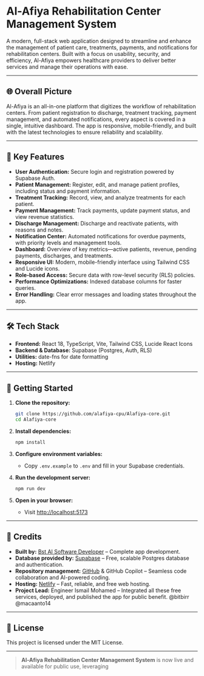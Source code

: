 # Al-Afiya Rehabilitation Center Management System

A modern, full-stack web application designed to streamline and enhance the management of patient care, treatments, payments, and notifications for rehabilitation centers. Built with a focus on usability, security, and efficiency, Al-Afiya empowers healthcare providers to deliver better services and manage their operations with ease.

---

## 🌐 Overall Picture

Al-Afiya is an all-in-one platform that digitizes the workflow of rehabilitation centers. From patient registration to discharge, treatment tracking, payment management, and automated notifications, every aspect is covered in a single, intuitive dashboard. The app is responsive, mobile-friendly, and built with the latest technologies to ensure reliability and scalability.

---

## 🚀 Key Features

- **User Authentication:** Secure login and registration powered by Supabase Auth.
- **Patient Management:** Register, edit, and manage patient profiles, including status and payment information.
- **Treatment Tracking:** Record, view, and analyze treatments for each patient.
- **Payment Management:** Track payments, update payment status, and view revenue statistics.
- **Discharge Management:** Discharge and reactivate patients, with reasons and notes.
- **Notification Center:** Automated notifications for overdue payments, with priority levels and management tools.
- **Dashboard:** Overview of key metrics—active patients, revenue, pending payments, discharges, and treatments.
- **Responsive UI:** Modern, mobile-friendly interface using Tailwind CSS and Lucide icons.
- **Role-based Access:** Secure data with row-level security (RLS) policies.
- **Performance Optimizations:** Indexed database columns for faster queries.
- **Error Handling:** Clear error messages and loading states throughout the app.

---

## 🛠️ Tech Stack

- **Frontend:** React 18, TypeScript, Vite, Tailwind CSS, Lucide React Icons
- **Backend & Database:** Supabase (Postgres, Auth, RLS)
- **Utilities:** date-fns for date formatting
- **Hosting:** Netlify

---

## 🚦 Getting Started

1. **Clone the repository:**
   ```sh
   git clone https://github.com/alafiya-cpu/Alafiya-core.git
   cd Alafiya-core
   ```

2. **Install dependencies:**
   ```sh
   npm install
   ```

3. **Configure environment variables:**
   - Copy `.env.example` to `.env` and fill in your Supabase credentials.

4. **Run the development server:**
   ```sh
   npm run dev
   ```

5. **Open in your browser:**
   - Visit [http://localhost:5173](http://localhost:5173)

---

## 🙏 Credits

- **Built by:** [Bst AI Software Developer](https://bolt.new/) – Complete app development.
- **Database provided by:** [Supabase](https://supabase.com/) – Free, scalable Postgres database and authentication.
- **Repository management:** [GitHub](https://github.com/) & GitHub Copilot – Seamless code collaboration and AI-powered coding.
- **Hosting:** [Netlify](https://app.netlify.com/) – Fast, reliable, and free web hosting.
- **Project Lead:** Engineer Ismail Mohamed – Integrated all these free services, deployed, and published the app for public benefit. @bitbirr @macaanto14

---

## 📜 License

This project is licensed under the MIT License.

---

> **Al-Afiya Rehabilitation Center Management System** is now live and available for public use, leveraging